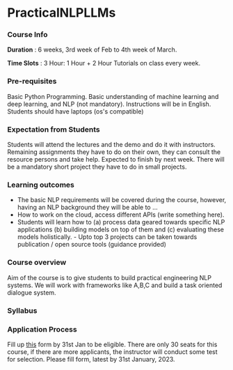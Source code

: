# PracticalNLPLLMs

### Course Info 
**Duration** :  6 weeks, 3rd week of Feb to 4th week of March.

**Time Slots** : 3 Hour: 1 Hour + 2 Hour Tutorials on class every week. 

### Pre-requisites 
Basic Python Programming. Basic understanding of machine learning and deep learning, and NLP (not mandatory). Instructions will be in English. Students should have laptops (os's compatible) 


### Expectation from Students
Students will attend the lectures and the demo and do it with instructors. Remaining assignments they have to do on their own, they can consult the resource persons and take help. Expected to finish by next week. There will be a mandatory short project they have to do in small projects. 


### Learning outcomes

- The basic NLP requirements will be covered during the course, however, having an NLP background they will be able to ...
- How to work on the cloud, access different APIs (write something here). 
- Students will learn how to (a) process data geared towards specific NLP applications (b) building models on top of them and (c) evaluating these models holistically.  - Upto top 3 projects can be taken towards publication / open source tools (guidance provided) 

### Course overview 

Aim of the course is to give students to build practical engineering NLP systems. We will work with frameworks like A,B,C and build a task oriented dialogue system.  

### Syllabus 

### Application Process

Fill up  [this](https://forms.office.com/r/2ASevrXWWa) form by 31st Jan to be eligible. There are only 30 seats for this course, if there are more applicants, the instructor will conduct some test for selection. Please fill form, latest by 31st January, 2023. 
